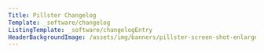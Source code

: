 ```yaml
---
Title: Pillster Changelog
Template: _software/changelog
ListingTemplate: _software/changelogEntry
HeaderBackgroundImage: /assets/img/banners/pillster-screen-shot-enlarged.jpg
---
```

